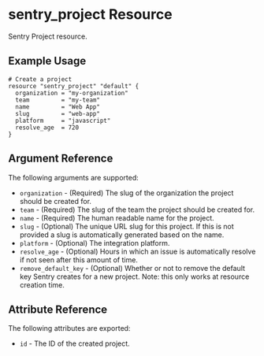 # sentry_project Resource

Sentry Project resource.

## Example Usage

```hcl
# Create a project
resource "sentry_project" "default" {
  organization = "my-organization"
  team         = "my-team"
  name         = "Web App"
  slug         = "web-app"
  platform     = "javascript"
  resolve_age  = 720
}
```

## Argument Reference

The following arguments are supported:

- `organization` - (Required) The slug of the organization the project should be created for.
- `team` - (Required) The slug of the team the project should be created for.
- `name` - (Required) The human readable name for the project.
- `slug` - (Optional) The unique URL slug for this project. If this is not provided a slug is automatically generated based on the name.
- `platform` - (Optional) The integration platform.
- `resolve_age` - (Optional) Hours in which an issue is automatically resolve if not seen after this amount of time.
- `remove_default_key` - (Optional) Whether or not to remove the default key Sentry creates for a new project. Note: this only works at resource creation time.

## Attribute Reference

The following attributes are exported:

- `id` - The ID of the created project.
